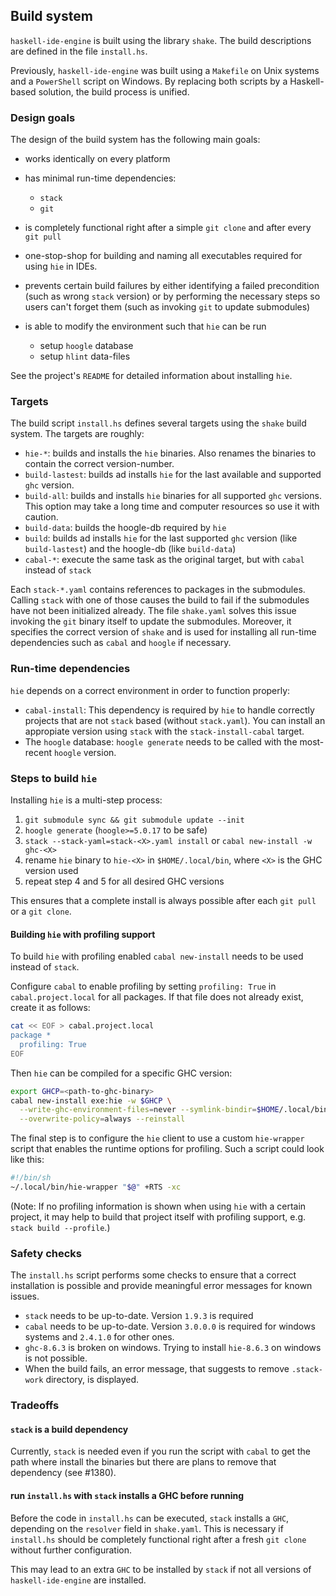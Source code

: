 ## Build system

`haskell-ide-engine` is built using the library `shake`. The build descriptions are defined in the file `install.hs`.

Previously, `haskell-ide-engine` was built using a `Makefile` on Unix systems and a `PowerShell` script on Windows. By replacing both scripts by a Haskell-based solution, the build process is unified.

### Design goals

The design of the build system has the following main goals:

* works identically on every platform
* has minimal run-time dependencies:
    - `stack`
    - `git`
* is completely functional right after a simple `git clone` and after every `git pull`
* one-stop-shop for building and naming all executables required for using `hie` in IDEs.
* prevents certain build failures by either identifying a failed precondition (such as wrong `stack` version) or by performing the necessary steps so users can't forget them (such as invoking `git` to update submodules)


* is able to modify the environment such that `hie` can be run
    - setup `hoogle` database
    - setup `hlint` data-files

See the project's `README` for detailed information about installing `hie`.

### Targets

The build script `install.hs` defines several targets using the `shake` build system. The targets are roughly:

* `hie-*`: builds and installs the `hie` binaries. Also renames the binaries to contain the correct version-number.
* `build-lastest`: builds ad installs `hie` for the last available and supported `ghc` version.
* `build-all`: builds and installs `hie` binaries for all supported `ghc` versions. This option may take a long time and computer resources so use it with caution.
* `build-data`: builds the hoogle-db required by `hie`
* `build`:  builds ad installs `hie` for the last supported `ghc` version (like `build-lastest`) and the hoogle-db (like `build-data`)
* `cabal-*`: execute the same task as the original target, but with `cabal` instead of `stack`

Each `stack-*.yaml` contains references to packages in the submodules. Calling `stack` with one of those causes the build to fail if the submodules have not been initialized already. The file `shake.yaml` solves this issue invoking the `git` binary itself to update the submodules. Moreover, it specifies the correct version of `shake` and is used for installing all run-time dependencies such as `cabal` and `hoogle` if necessary.

### Run-time dependencies

`hie` depends on a correct environment in order to function properly:

* `cabal-install`: This dependency is required by `hie` to handle correctly projects that are not `stack` based (without `stack.yaml`). You can install an appropiate version using `stack` with the `stack-install-cabal` target.
* The `hoogle` database: `hoogle generate` needs to be called with the most-recent `hoogle` version.

### Steps to build `hie`

Installing `hie` is a multi-step process:

1. `git submodule sync && git submodule update --init`
2. `hoogle generate` (`hoogle>=5.0.17` to be safe)
3. `stack --stack-yaml=stack-<X>.yaml install` or `cabal new-install -w ghc-<X>`
4. rename `hie` binary to `hie-<X>` in `$HOME/.local/bin`, where `<X>` is the GHC version used
5. repeat step 4 and 5 for all desired GHC versions

This ensures that a complete install is always possible after each `git pull` or a `git clone`.

#### Building `hie` with profiling support

To build `hie` with profiling enabled `cabal new-install` needs to be used instead of `stack`.

Configure `cabal` to enable profiling by setting `profiling: True` in `cabal.project.local` for all packages. If that file does not already exist, create it as follows:

```bash
cat << EOF > cabal.project.local
package *
  profiling: True
EOF
```

Then `hie` can be compiled for a specific GHC version:

```bash
export GHCP=<path-to-ghc-binary>
cabal new-install exe:hie -w $GHCP \
  --write-ghc-environment-files=never --symlink-bindir=$HOME/.local/bin \
  --overwrite-policy=always --reinstall
```

The final step is to configure the `hie` client to use a custom `hie-wrapper` script that enables the runtime options for profiling. Such a script could look like this:

```bash
#!/bin/sh
~/.local/bin/hie-wrapper "$@" +RTS -xc
```

(Note: If no profiling information is shown when using `hie` with a certain project, it may help to build that project itself with profiling support, e.g. `stack build --profile`.)

### Safety checks

The `install.hs` script performs some checks to ensure that a correct installation is possible and provide meaningful error messages for known issues.

* `stack` needs to be up-to-date. Version `1.9.3` is required
* `cabal` needs to be up-to-date. Version `3.0.0.0` is required for windows systems and `2.4.1.0` for other ones.
* `ghc-8.6.3` is broken on windows. Trying to install `hie-8.6.3` on windows is not possible.
* When the build fails, an error message, that suggests to remove `.stack-work` directory, is displayed.

### Tradeoffs

#### `stack` is a build dependency

Currently, `stack` is needed even if you run the script with `cabal` to get the path where install the binaries but there are plans to remove that dependency (see #1380).

#### run `install.hs` with `stack` installs a GHC before running

Before the code in `install.hs` can be executed, `stack` installs a `GHC`, depending on the `resolver` field in `shake.yaml`. This is necessary if `install.hs` should be completely functional right after a fresh `git clone` without further configuration.

This may lead to an extra `GHC` to be installed by `stack` if not all versions of `haskell-ide-engine` are installed.
